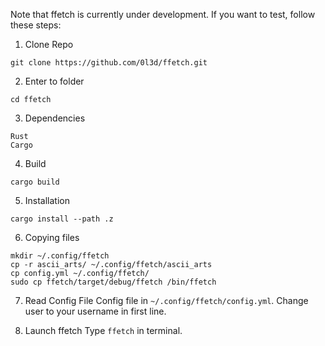 Note that ffetch is currently under development. If you want to test, follow these steps:

1. Clone Repo
```
git clone https://github.com/0l3d/ffetch.git
```

2. Enter to folder
```
cd ffetch
```

3. Dependencies
```
Rust
Cargo
```

4. Build
```
cargo build
```

5. Installation
```
cargo install --path .z
```

6. Copying files
```
mkdir ~/.config/ffetch
cp -r ascii_arts/ ~/.config/ffetch/ascii_arts
cp config.yml ~/.config/ffetch/
sudo cp ffetch/target/debug/ffetch /bin/ffetch
```

7. Read Config File
Config file in `~/.config/ffetch/config.yml`. Change user to your username in first line.

8. Launch ffetch
Type `ffetch` in terminal.
